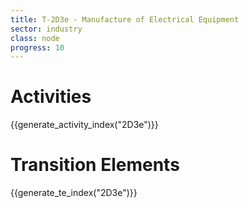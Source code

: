 ```yaml
---
title: T-2D3e - Manufacture of Electrical Equipment
sector: industry
class: node
progress: 10
---
```


# Activities

{{generate_activity_index("2D3e")}}

# Transition Elements

{{generate_te_index("2D3e")}}


